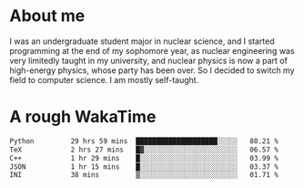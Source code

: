 # About me

I was an undergraduate student major in nuclear science, and I started programming at the end of my sophomore year, as nuclear engineering was very limitedly taught in my university, and nuclear physics is now a part of high-energy physics, whose party has been over. So I decided to switch my field to computer science. I am mostly self-taught.


# A rough WakaTime

<!--START_SECTION:waka-->

```txt
Python         29 hrs 59 mins  ████████████████████░░░░░   80.21 %
TeX            2 hrs 27 mins   █▓░░░░░░░░░░░░░░░░░░░░░░░   06.57 %
C++            1 hr 29 mins    █░░░░░░░░░░░░░░░░░░░░░░░░   03.99 %
JSON           1 hr 15 mins    █░░░░░░░░░░░░░░░░░░░░░░░░   03.37 %
INI            38 mins         ▒░░░░░░░░░░░░░░░░░░░░░░░░   01.71 %
```

<!--END_SECTION:waka-->
